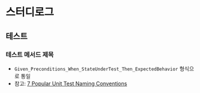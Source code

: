 # 스터디로그

## 테스트

### 테스트 메서드 제목
- `Given_Preconditions_When_StateUnderTest_Then_ExpectedBehavior` 형식으로 통일
- 참고: [7 Popular Unit Test Naming Conventions](https://dzone.com/articles/7-popular-unit-test-naming)